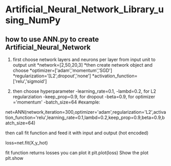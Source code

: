 # Artificial_Neural_Network_Library_using_NumPy
## how to use ANN.py to create Artificial_Neural_Network 

1. first choose network layers and neurons per layer from input unit to output unit 
   *network=[2,50,20,3]
   *then create network object and choose 
   *optimizer=['adam','momentum','SGD']
   *regularization='[L2',dropout','none']
   *activation_function=['relu','sigmoid']

2. then choose hyperparameter
-learning_rate=0.1,
-lambd=0.2, for L2 regularziation 
-keep_prop=0.9, for dropout
-beta=0.9, for optimizer ='momentum' 
-batch_size=64
#example:

net=ANN(network,iteration=300,optimizer='adam',regularization='L2',activation_function='relu',learning_rate=0.1,lambd=0.2,keep_prop=0.9,beta=0.9,batch_size=64)    

then call fit function and feed it with input and output (hot encoded)

loss=net.fit(X,y_hot)

fit function returns losses you can plot it
plt.plot(loss)
Show the plot
plt.show

